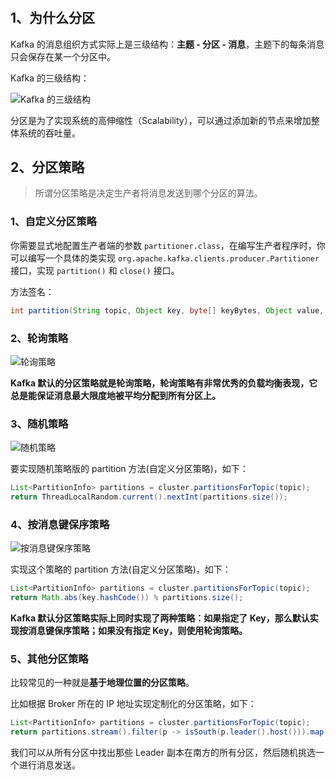 # 

## 1、为什么分区

Kafka 的消息组织方式实际上是三级结构：**主题 - 分区 - 消息**，主题下的每条消息只会保存在某一个分区中。

Kafka 的三级结构：

![Kafka 的三级结构](./imgs/09_01.png)

分区是为了实现系统的高伸缩性（Scalability），可以通过添加新的节点来增加整体系统的吞吐量。

## 2、分区策略

> 所谓分区策略是决定生产者将消息发送到哪个分区的算法。

### 1、自定义分区策略

你需要显式地配置生产者端的参数 `partitioner.class`，在编写生产者程序时，你可以编写一个具体的类实现 `org.apache.kafka.clients.producer.Partitioner` 接口，实现 `partition()` 和 `close()` 接口。

方法签名：
```java
int partition(String topic, Object key, byte[] keyBytes, Object value, byte[] valueBytes, Cluster cluster);
```

### 2、轮询策略

![轮询策略](./imgs/09_02.png)

**Kafka 默认的分区策略就是轮询策略，轮询策略有非常优秀的负载均衡表现，它总是能保证消息最大限度地被平均分配到所有分区上。**

### 3、随机策略

![随机策略](./imgs/09_03.png)

要实现随机策略版的 partition 方法(自定义分区策略)，如下：
```java
List<PartitionInfo> partitions = cluster.partitionsForTopic(topic);
return ThreadLocalRandom.current().nextInt(partitions.size());
```

### 4、按消息键保序策略

![按消息键保序策略](./imgs/09_04.png)

实现这个策略的 partition 方法(自定义分区策略)，如下：
```java
List<PartitionInfo> partitions = cluster.partitionsForTopic(topic);
return Math.abs(key.hashCode()) % partitions.size();
```

**Kafka 默认分区策略实际上同时实现了两种策略：如果指定了 Key，那么默认实现按消息键保序策略；如果没有指定 Key，则使用轮询策略。**

### 5、其他分区策略

比较常见的一种就是**基于地理位置的分区策略**。

比如根据 Broker 所在的 IP 地址实现定制化的分区策略，如下：
```java
List<PartitionInfo> partitions = cluster.partitionsForTopic(topic);
return partitions.stream().filter(p -> isSouth(p.leader().host())).map(PartitionInfo::partition).findAny().get();
```

我们可以从所有分区中找出那些 Leader 副本在南方的所有分区，然后随机挑选一个进行消息发送。



